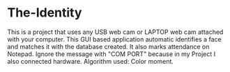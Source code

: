 # The-Identity


This is a project that uses any USB web cam or LAPTOP web cam attached with your computer. 
This GUI based application automatic identifies a face and matches it with the database created. 
It also marks attendance on Notepad. Ignore the message with "COM PORT" because in my Project I also connected hardware.
Algorithm used: Color moment.

